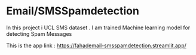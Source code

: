 # Email/SMSSpamdetection
In this project i UCL  SMS dataset . I am trained Machine learning model for detecting  Spam Messages


This is the app link : https://fahademail-smsspamdetection.streamlit.app/
